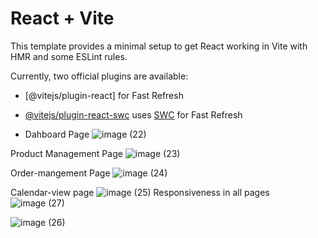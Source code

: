 # React + Vite

This template provides a minimal setup to get React working in Vite with HMR and some ESLint rules.

Currently, two official plugins are available:

- [@vitejs/plugin-react]
for Fast Refresh
- [@vitejs/plugin-react-swc](https://github.com/vitejs/vite-plugin-react-swc) uses [SWC](https://swc.rs/) for Fast Refresh

- Dahboard Page
![image (22)](https://github.com/Mrinal26/entnt.github.io/assets/89139773/b1f0bfd9-9221-44b5-8113-28ccfe7217f7)

Product Management Page
![image (23)](https://github.com/Mrinal26/entnt.github.io/assets/89139773/b6486daa-0881-4152-abf2-bbc98b378ade)

Order-mangement Page
![image (24)](https://github.com/Mrinal26/entnt.github.io/assets/89139773/f8d19479-de71-401d-9068-14da79cb6084)

Calendar-view page
![image (25)](https://github.com/Mrinal26/entnt.github.io/assets/89139773/9331cf92-00eb-420f-ac3c-5f2884294f28)
Responsiveness in all pages
![image (27)](https://github.com/Mrinal26/entnt.github.io/assets/89139773/452710e1-a5c2-44f2-8062-e73ac0a3c18b)

![image (26)](https://github.com/Mrinal26/entnt.github.io/assets/89139773/1b2f4571-2f54-4e9d-82a1-2fbad82ad1da)
